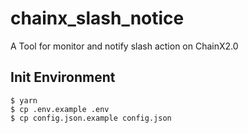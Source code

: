 # chainx_slash_notice

A Tool for monitor and notify slash action on ChainX2.0


## Init Environment

```shell
$ yarn
$ cp .env.example .env
$ cp config.json.example config.json
```

